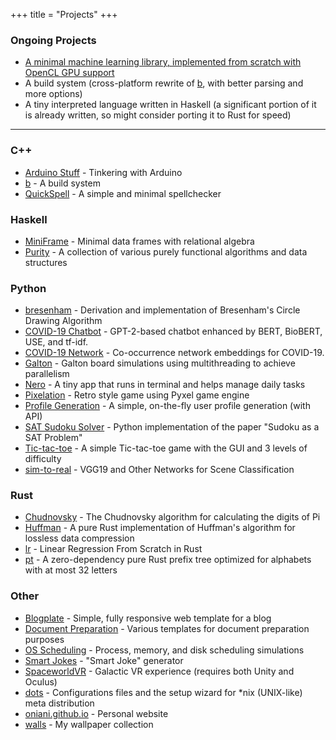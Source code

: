 +++
title = "Projects"
+++

### Ongoing Projects

- [A minimal machine learning library, implemented from scratch with OpenCL GPU support][miniml]
- A build system (cross-platform rewrite of [b][b], with better parsing and
  more options)
- A tiny interpreted language written in Haskell (a significant portion of it
  is already written, so might consider porting it to Rust for speed)

---

### C++

- [Arduino Stuff][arduino_stuff] - Tinkering with Arduino
- [b][b] - A build system
- [QuickSpell][quickspell] - A simple and minimal spellchecker

### Haskell

- [MiniFrame][miniframe] - Minimal data frames with relational algebra
- [Purity][purity] - A collection of various purely functional algorithms and data structures

### Python

- [bresenham][bresenham] - Derivation and implementation of Bresenham's Circle Drawing Algorithm
- [COVID-19 Chatbot](https://github.com/oniani/covid-19-chatbot) - GPT-2-based chatbot enhanced by BERT, BioBERT, USE, and tf-idf.
- [COVID-19 Network](https://github.com/oniani/covid-19-network) - Co-occurrence network embeddings for COVID-19.
- [Galton][galton] - Galton board simulations using multithreading to achieve parallelism
- [Nero][nero] - A tiny app that runs in terminal and helps manage daily tasks
- [Pixelation][pixelation] - Retro style game using Pyxel game engine
- [Profile Generation][profile_generation] - A simple, on-the-fly user profile generation (with API)
- [SAT Sudoku Solver][sat_sudoku_solver] - Python implementation of the paper "Sudoku as a SAT Problem"
- [Tic-tac-toe][tic_tac_toe] - A simple Tic-tac-toe game with the GUI and 3 levels of difficulty
- [sim-to-real][sim_to_real] - VGG19 and Other Networks for Scene Classification

### Rust

- [Chudnovsky][chudnovsky] - The Chudnovsky algorithm for calculating the digits of Pi
- [Huffman][huffman] - A pure Rust implementation of Huffman's algorithm for lossless data compression
- [lr][lr] - Linear Regression From Scratch in Rust
- [pt][pt] - A zero-dependency pure Rust prefix tree optimized for alphabets with at most 32 letters

### Other

- [Blogplate][blogplate] - Simple, fully responsive web template for a blog
- [Document Preparation][docprep] - Various templates for document preparation purposes
- [OS Scheduling][os_scheduling] - Process, memory, and disk scheduling simulations
- [Smart Jokes][smart_joke_generator] - "Smart Joke" generator
- [SpaceworldVR][spaceworldvr] - Galactic VR experience (requires both Unity and Oculus)
- [dots][dots] - Configurations files and the setup wizard for \*nix (UNIX-like) meta distribution
- [oniani.github.io][oniani_github_io] - Personal website
- [walls][walls] - My wallpaper collection

[arduino_stuff]: https://github.com/oniani/arduino-stuff
[b]: https://github.com/oniani/b
[blogplate]: https://github.com/oniani/blogplate
[bresenham]: https://github.com/oniani/bresenham
[chudnovsky]: https://github.com/oniani/chudnovsky
[docprep]: https://github.com/oniani/docprep
[dots]: https://github.com/oniani/dots
[galton]: https://github.com/oniani/galton
[huffman]: https://github.com/oniani/huffman
[lr]: https://github.com/oniani/lr
[luther_navigator]: https://github.com/LutherNavigator/LutherNavigator
[miniframe]: https://github.com/oniani/miniframe
[miniml]: https://github.com/oniani/miniml
[nero]: https://github.com/oniani/nero
[oniani_github_io]: https://github.com/oniani/oniani.github.io
[os_scheduling]: https://github.com/oniani/os-scheduling
[pixelation]: https://github.com/oniani/pixelation
[profile_generation]: https://github.com/oniani/profile-generation
[pt]: https://github.com/oniani/pt
[purity]: https://github.com/oniani/purity
[quickspell]: https://github.com/oniani/quickspell
[sat_sudoku_solver]: https://github.com/oniani/sat-sudoku
[sim_to_real]: https://github.com/oniani/sim-to-real
[smart_joke_generator]: https://github.com/oniani/smart-jokes
[spaceworldvr]: https://drive.google.com/file/d/1Cd-EbvudiuenIP1wRMS1TkcMoIBTk5FS
[tic_tac_toe]: https://github.com/oniani/tictactoe
[walls]: https://github.com/oniani/walls

